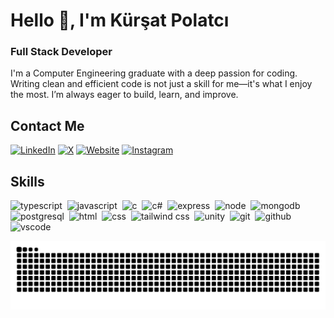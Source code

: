 # Hello 👋, I'm Kürşat Polatcı
### Full Stack Developer

I'm a Computer Engineering graduate with a deep passion for coding. Writing clean and efficient code is not just a skill for me—it's what I enjoy the most. I’m always eager to build, learn, and improve.

## Contact Me
<p><a href="https://www.linkedin.com/in/kursatpolatci/" target="_blank"><img src="https://img.shields.io/badge/LinkedIn-%230077B5.svg?&style=flat-square&logo=linkedin&logoColor=white" alt="LinkedIn"></a> <a href="https://x.com/kursatpolatci" target="_blank"><img src="https://img.shields.io/badge/X-%23000000.svg?&style=flat-square&logo=x&logoColor=white" alt="X"></a> <a href="www.kursatpolatci.com" target="_blank"><img src="https://img.shields.io/badge/Website-%23FF7139.svg?&style=flat-square&logo=Firefox&logoColor=white" alt="Website"></a> <a href="https://www.instagram.com/kursatpolatci" target="_blank"><img src="https://img.shields.io/badge/Instagram-%23E4405F.svg?&style=flat-square&logo=instagram&logoColor=white" alt="Instagram"></a> </p>

## Skills

<p align="left">
<img src="https://cdn.jsdelivr.net/gh/devicons/devicon/icons/typescript/typescript-original.svg" alt="typescript" width="40" height="40"/>&nbsp;
<img src="https://cdn.jsdelivr.net/gh/devicons/devicon/icons/javascript/javascript-original.svg" alt="javascript" width="40" height="40"/>&nbsp;
<img src="https://img.icons8.com/?size=100&id=40670&format=png&color=000000" alt="c" width="40" height="40"/>&nbsp;
<img src="https://img.icons8.com/?size=100&id=45490&format=png&color=000000" alt="c#" width="40" height="40"/>&nbsp;
<img src="https://cdn.jsdelivr.net/gh/devicons/devicon/icons/express/express-original.svg" alt="express" width="40" height="40"/>&nbsp;
<img src="https://cdn.jsdelivr.net/gh/devicons/devicon/icons/nodejs/nodejs-original.svg" alt="node" width="40" height="40"/>&nbsp;
<img src="https://cdn.jsdelivr.net/gh/devicons/devicon/icons/mongodb/mongodb-original.svg" alt="mongodb" width="40" height="40"/>&nbsp;
<img src="https://cdn.jsdelivr.net/gh/devicons/devicon/icons/postgresql/postgresql-original.svg" alt="postgresql" width="40" height="40"/>&nbsp;
<img src="https://cdn.jsdelivr.net/gh/devicons/devicon/icons/html5/html5-original.svg" alt="html" width="40" height="40"/>&nbsp;
<img src="https://cdn.jsdelivr.net/gh/devicons/devicon/icons/css3/css3-original.svg" alt="css" width="40" height="40"/>&nbsp;
<img src="https://img.icons8.com/?size=100&id=x7XMNGh2vdqA&format=png&color=000000" alt="tailwind css" width="40" height="40"/>&nbsp;
<img src="https://img.icons8.com/?size=100&id=IPzemd2v4Ubj&format=png&color=000000" alt="unity" width="40" height="40"/>&nbsp;
<img src="https://cdn.jsdelivr.net/gh/devicons/devicon/icons/git/git-original.svg" alt="git" width="40" height="40"/>&nbsp;
<img src="https://cdn.jsdelivr.net/gh/devicons/devicon/icons/github/github-original.svg" alt="github" width="40" height="40"/>&nbsp;
<img src="https://cdn.jsdelivr.net/gh/devicons/devicon/icons/vscode/vscode-original.svg" alt="vscode" width="40" height="40"/>&nbsp;
</p>

<div align="left">
  <img src="https://raw.githubusercontent.com/kursatpolatci/kursatpolatci/output/snake.svg" alt="Snake animation" />
</div>

